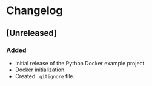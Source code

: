 # Changelog

## [Unreleased]

### Added

- Initial release of the Python Docker example project.
- Docker initialization.
- Created `.gitignore` file.
